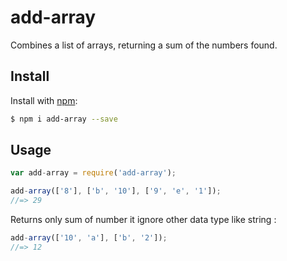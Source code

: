 # add-array
Combines a list of arrays, returning a sum of the numbers found.

## Install

Install with [npm](https://www.npmjs.com/):

```sh
$ npm i add-array --save
```


## Usage

```js
var add-array = require('add-array');

add-array(['8'], ['b', '10'], ['9', 'e', '1']);
//=> 29
```

Returns only sum of number it ignore other data type like string :

```js
add-array(['10', 'a'], ['b', '2']);
//=> 12
```

